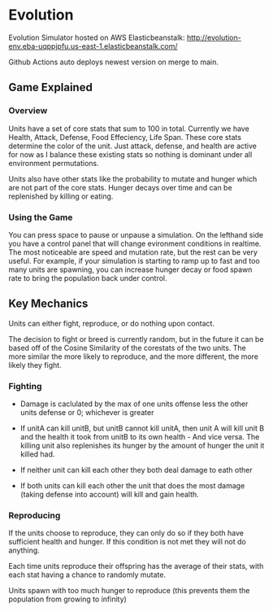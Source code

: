 # Evolution

Evolution Simulator hosted on AWS Elasticbeanstalk: http://evolution-env.eba-uqppjpfu.us-east-1.elasticbeanstalk.com/

Github Actions auto deploys newest version on merge to main. 

## Game Explained

### Overview

Units have a set of core stats that sum to 100 in total. Currently we have Health, Attack, Defense, Food Effeciency, Life Span. These core stats determine the color of the unit. Just attack, defense, and health are active for now as I balance these existing stats so nothing is dominant under all environment permutations.

Units also have other stats like the probability to mutate and hunger which are not part of the core stats. Hunger decays over time and can be replenished by killing or eating.

### Using the Game

You can press space to pause or unpause a simulation. On the lefthand side you have a control panel that will change evironment conditions in realtime. The most noticeable are speed and mutation rate, but the rest can be very useful. For example, if your simulation is starting to ramp up to fast and too many units are spawning, you can increase hunger decay or food spawn rate to bring the population back under control.

## Key Mechanics

Units can either fight, reproduce, or do nothing upon contact.

The decision to fight or breed is currently random, but in the future it can be based off of the Cosine Similarity of the corestats of the two units. The more similar the more likely to reproduce, and the more different, the more likely they fight.

### Fighting

- Damage is caclulated by the max of one units offense less the other units defense or 0; whichever is greater

- If unitA can kill unitB, but unitB cannot kill unitA, then unit A will kill unit B and the health it took from unitB to its own health - And vice versa. The killing unit also replenishes its hunger by the amount of hunger the unit it killed had.

- If neither unit can kill each other they both deal damage to eath other

- If both units can kill each other the unit that does the most damage (taking defense into account) will kill and gain health.

### Reproducing

If the units choose to reproduce, they can only do so if they both have sufficient health and hunger. If this condition is not met they will not do anything. 

Each time units reproduce their offspring has the average of their stats, with each stat having a chance to randomly mutate.

Units spawn with too much hunger to reproduce (this prevents them the population from growing to infinity)

